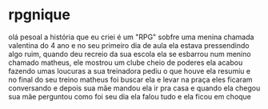 # rpgnique
olá pesoal a história que eu criei é um "RPG" sobfre uma menina chamada valentina do 4 ano e no seu primeiro dia de aula ela estava pressendindo algo ruim, quando deu recreio da sua escola ela se esbarrou num menino chamado matheus, ele mostrou um clube cheio de poderes ela acabou fazendo umas loucuras a sua treinadora pediu o que houve ela resumiu e no final do seu treino matheus foi buscar ela e levar na praça eles ficaram conversando e depois sua mãe mandou ela ir pra casa e quando ela chegou sua mãe perguntou como foi seu dia ela falou tudo e ela ficou em choque
